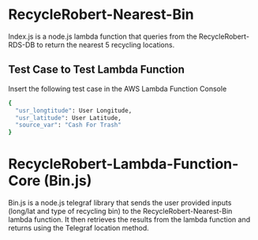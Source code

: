 # RecycleRobert-Nearest-Bin

Index.js is a node.js lambda function that queries from the RecycleRobert-RDS-DB to return the nearest 5 recycling locations. 

## Test Case to Test Lambda Function

Insert the following test case in the AWS Lambda Function Console

```bash
{
  "usr_longtitude": User Longitude,
  "usr_latitude": User Latitude,
  "source_var": "Cash For Trash"
}
```

# RecycleRobert-Lambda-Function-Core (Bin.js)

Bin.js is a node.js telegraf library that sends the user provided inputs (long/lat and type of recycling bin) to the RecycleRobert-Nearest-Bin lambda function. It then retrieves the results from the lambda function and returns using the Telegraf location method. 

